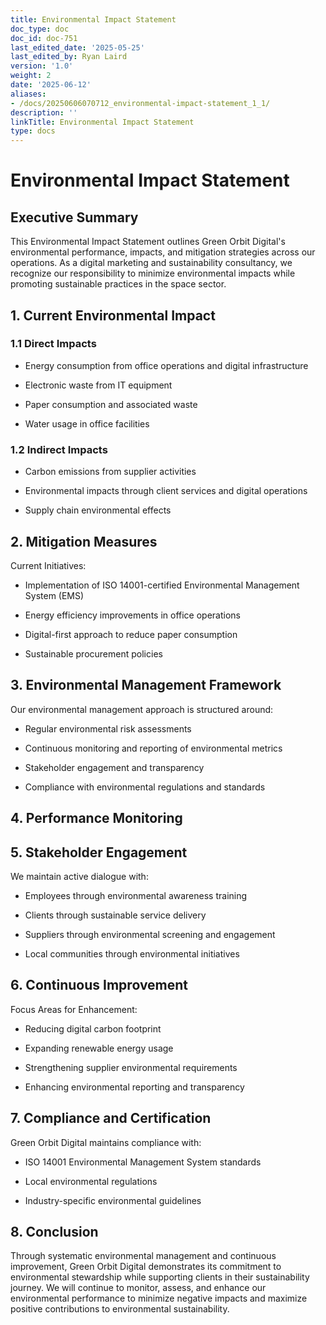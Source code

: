 ```yaml
---
title: Environmental Impact Statement
doc_type: doc
doc_id: doc-751
last_edited_date: '2025-05-25'
last_edited_by: Ryan Laird
version: '1.0'
weight: 2
date: '2025-06-12'
aliases:
- /docs/20250606070712_environmental-impact-statement_1_1/
description: ''
linkTitle: Environmental Impact Statement
type: docs
---
```


# Environmental Impact Statement

## Executive Summary

This Environmental Impact Statement outlines Green Orbit Digital's environmental performance, impacts, and mitigation strategies across our operations. As a digital marketing and sustainability consultancy, we recognize our responsibility to minimize environmental impacts while promoting sustainable practices in the space sector.

## 1. Current Environmental Impact

### 1.1 Direct Impacts

- Energy consumption from office operations and digital infrastructure

- Electronic waste from IT equipment

- Paper consumption and associated waste

- Water usage in office facilities

### 1.2 Indirect Impacts

- Carbon emissions from supplier activities

- Environmental impacts through client services and digital operations

- Supply chain environmental effects

## 2. Mitigation Measures

<aside>

Current Initiatives:

- Implementation of ISO 14001-certified Environmental Management System (EMS)

- Energy efficiency improvements in office operations

- Digital-first approach to reduce paper consumption

- Sustainable procurement policies
</aside>

## 3. Environmental Management Framework

Our environmental management approach is structured around:

- Regular environmental risk assessments

- Continuous monitoring and reporting of environmental metrics

- Stakeholder engagement and transparency

- Compliance with environmental regulations and standards

## 4. Performance Monitoring

<!-- Unsupported block type: table -->

## 5. Stakeholder Engagement

We maintain active dialogue with:

- Employees through environmental awareness training

- Clients through sustainable service delivery

- Suppliers through environmental screening and engagement

- Local communities through environmental initiatives

## 6. Continuous Improvement

<aside>

Focus Areas for Enhancement:

- Reducing digital carbon footprint

- Expanding renewable energy usage

- Strengthening supplier environmental requirements

- Enhancing environmental reporting and transparency
</aside>

## 7. Compliance and Certification

Green Orbit Digital maintains compliance with:

- ISO 14001 Environmental Management System standards

- Local environmental regulations

- Industry-specific environmental guidelines

## 8. Conclusion

Through systematic environmental management and continuous improvement, Green Orbit Digital demonstrates its commitment to environmental stewardship while supporting clients in their sustainability journey. We will continue to monitor, assess, and enhance our environmental performance to minimize negative impacts and maximize positive contributions to environmental sustainability.
